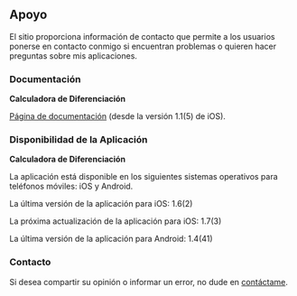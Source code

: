 ## Apoyo

El sitio proporciona información de contacto que permite a los usuarios ponerse en contacto conmigo si encuentran problemas o quieren hacer preguntas sobre mis aplicaciones.

### Documentación

**Calculadora de Diferenciación**

[Página de documentación](https://www.taketechease.com/differentiation/differentiation-calculator-es.html) (desde la versión 1.1(5) de iOS).
  
### Disponibilidad de la Aplicación

**Calculadora de Diferenciación**

La aplicación está disponible en los siguientes sistemas operativos para teléfonos móviles: iOS y Android.

La última versión de la aplicación para iOS: 1.6(2)
  
La próxima actualización de la aplicación para iOS: 1.7(3)
  
La última versión de la aplicación para Android: 1.4(41)
  
### Contacto

Si desea compartir su opinión o informar un error, no dude en [contáctame](mailto:i.d.kosinska@gmail.com).
